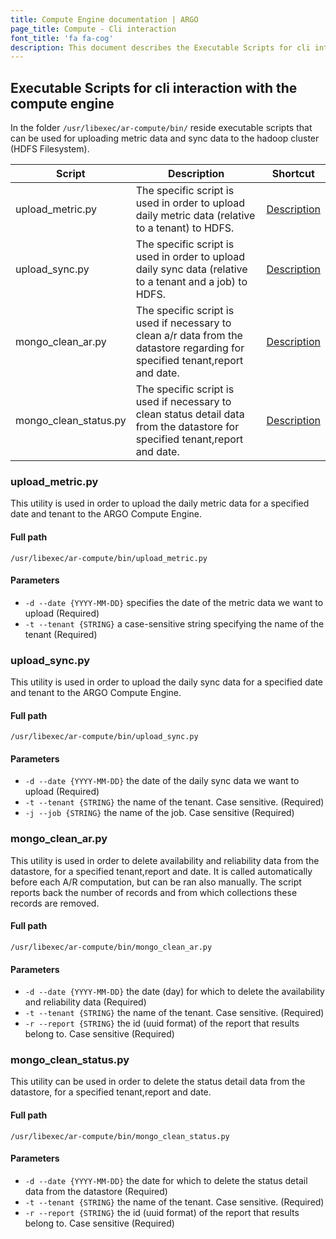 ```yaml
---
title: Compute Engine documentation | ARGO
page_title: Compute - Cli interaction
font_title: 'fa fa-cog'
description: This document describes the Executable Scripts for cli interaction with the compute engine
---
```


## Executable Scripts for cli interaction with the compute engine

In the folder `/usr/libexec/ar-compute/bin/` reside executable scripts that can be used for uploading metric data and sync data to the hadoop cluster (HDFS Filesystem).

| Script | Description | Shortcut 
|--------|-------------|----------
|upload_metric.py |The specific script is used in order to upload daily metric data (relative to a tenant) to HDFS. | [Description](#metric) |
|upload_sync.py |The specific script is used in order to upload daily sync data (relative to a tenant and a job) to HDFS. |[Description](#sync)|
|mongo_clean_ar.py |The specific script is used if necessary to clean a/r data from the datastore regarding for specified tenant,report and date.  |[Description](#ar)|
|mongo_clean_status.py |The specific script is used if necessary to clean status detail data from the datastore for specified tenant,report and date. | [Description](#status)|


<a id="metric"></a>

### upload_metric.py

This utility is used in order to upload the daily metric data for a specified date and tenant to the ARGO Compute Engine.

#### Full path

```
/usr/libexec/ar-compute/bin/upload_metric.py
```

#### Parameters

- `-d --date {YYYY-MM-DD}` specifies the date of the metric data we want to upload (Required)
- `-t --tenant {STRING}` a case-sensitive string specifying the name of the tenant (Required)

<a id="sync"></a>

### upload_sync.py

This utility is used in order to upload the daily sync data for a specified date and tenant to the ARGO Compute Engine.

#### Full path

```
/usr/libexec/ar-compute/bin/upload_sync.py
```

#### Parameters

- `-d --date {YYYY-MM-DD}` the date of the daily sync data we want to upload (Required)
- `-t --tenant {STRING}` the name of the tenant. Case sensitive. (Required)
- `-j --job {STRING}` the name of the job. Case sensitive (Required)


<a id="ar"></a>

### mongo_clean_ar.py

This utility is used in order to delete availability and reliability data from the datastore, for a specified tenant,report and date. It is called automatically before each A/R computation, but can be ran also manually. The script reports back the number of records and from which collections these records are removed.

#### Full path

```
/usr/libexec/ar-compute/bin/mongo_clean_ar.py
```

#### Parameters

- `-d --date {YYYY-MM-DD}` the date (day) for which to delete the availability and reliability data (Required)
- `-t --tenant {STRING}` the name of the tenant. Case sensitive. (Required)
- `-r --report {STRING}` the id (uuid format) of the report that results belong to. Case sensitive (Required)

<a id="status"></a>

### mongo_clean_status.py

This utility can be used in order to delete the status detail data from the datastore, for a specified tenant,report and date.

#### Full path
```
/usr/libexec/ar-compute/bin/mongo_clean_status.py
```
#### Parameters

- `-d --date {YYYY-MM-DD}` the date for which to delete the status detail data from the datastore (Required)
- `-t --tenant {STRING}` the name of the tenant. Case sensitive. (Required)
- `-r --report {STRING}` the id (uuid format) of the  report that results belong to. Case sensitive (Required)
